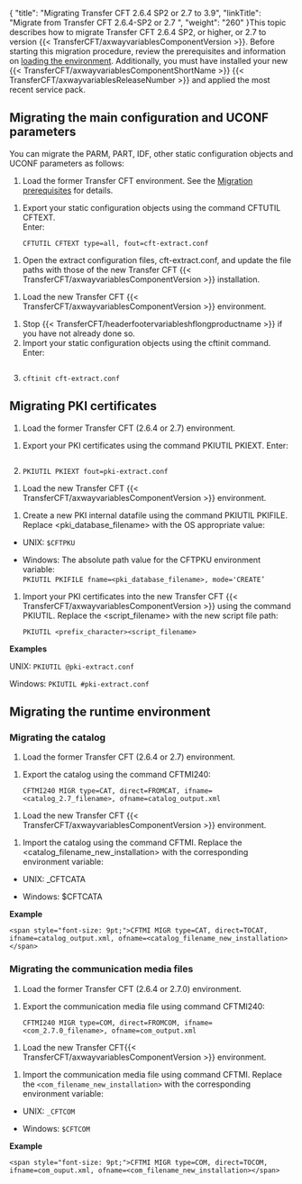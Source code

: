 {
    "title": "Migrating Transfer CFT 2.6.4 SP2 or 2.7 to 3.9",
    "linkTitle": "Migrate from Transfer CFT 2.6.4-SP2 or 2.7 ",
    "weight": "260"
}This topic describes how to migrate Transfer CFT 2.6.4 SP2, or higher, or 2.7 to version {{< TransferCFT/axwayvariablesComponentVersion  >}}. Before starting this migration procedure, review the prerequisites and information on [loading the environment](../../../../unix_install_start_here/upgrade_start_here/load_the_environment). Additionally, you must have installed your new {{< TransferCFT/axwayvariablesComponentShortName  >}} {{< TransferCFT/axwayvariablesReleaseNumber  >}} and applied the most recent service pack.

## Migrating the main configuration and UCONF parameters

You can migrate the PARM, PART, IDF, other static configuration objects and UCONF parameters as follows:

1. Load the former Transfer CFT environment. See the <a href="../../../../unix_install_start_here/upgrade_start_here/load_the_environment" class="MCXref xref">Migration prerequisites</a> for details.

<!-- -->

1. Export your static configuration objects using the command CFTUTIL CFTEXT.  
    Enter:  
    ```
    CFTUTIL CFTEXT type=all, fout=cft-extract.conf
    ```

<!-- -->

1. Open the extract configuration files, cft-extract.conf, and update the file paths with those of the new Transfer CFT {{< TransferCFT/axwayvariablesComponentVersion >}} installation.

<!-- -->

1. Load the new Transfer CFT {{< TransferCFT/axwayvariablesComponentVersion >}} environment.

<!-- -->

1. Stop {{< TransferCFT/headerfootervariableshflongproductname >}} if you have not already done so.
1. Import your static configuration objects using the cftinit command. Enter:  
    ```
1. <span class="code">`cftinit cft-extract.conf`</span>

## Migrating PKI certificates

1. Load the former Transfer CFT (2.6.4 or 2.7) environment.

<!-- -->

1. Export your PKI certificates using the command PKIUTIL PKIEXT. Enter:  
    ```
1. <span class="code">`PKIUTIL PKIEXT fout=pki-extract.conf`</span>

<!-- -->

1. Load the new Transfer CFT {{< TransferCFT/axwayvariablesComponentVersion >}} environment.

<!-- -->

1. Create a new PKI internal datafile using the command PKIUTIL PKIFILE. Replace &lt;pki\_database\_filename> with the OS appropriate value:

- UNIX: <span class="code">`$CFTPKU`</span>

<!-- -->

- Windows: The absolute path value for the CFTPKU environment variable:  
    <span class="code">`PKIUTIL PKIFILE fname=<pki_database_filename>, mode='CREATE’`</span>

1. Import your PKI certificates into the new Transfer CFT {{< TransferCFT/axwayvariablesComponentVersion >}} using the command PKIUTIL. Replace the &lt;script\_filename> with the new script file path:  
    ```
    PKIUTIL <prefix_character><script_filename>
    ```

****Examples****

UNIX: <span class="code">`PKIUTIL @pki-extract.conf`</span>

Windows: <span class="code">`PKIUTIL #pki-extract.conf`</span>

## Migrating the runtime environment

### Migrating the catalog

1. Load the former Transfer CFT (2.6.4 or 2.7) environment.

<!-- -->

1. Export the catalog using the command CFTMI240:  
    ```
    CFTMI240 MIGR type=CAT, direct=FROMCAT, ifname=<catalog_2.7_filename>, ofname=catalog_output.xml
    ```

<!-- -->

1. Load the new Transfer CFT {{< TransferCFT/axwayvariablesComponentVersion >}} environment.

<!-- -->

1. Import the catalog using the command CFTMI. Replace the &lt;catalog\_filename\_new\_installation> with the corresponding environment variable:

- UNIX: \_CFTCATA

<!-- -->

- Windows: $CFTCATA

****Example****

```
<span style="font-size: 9pt;">CFTMI MIGR type=CAT, direct=TOCAT, ifname=catalog_output.xml, ofname=<catalog_filename_new_installation></span>
```

### Migrating the communication media files

1. Load the former Transfer CFT (2.6.4 or 2.7.0) environment.

<!-- -->

1. Export the communication media file using command CFTMI240:  
    ```
    CFTMI240 MIGR type=COM, direct=FROMCOM, ifname=<com_2.7.0_filename>, ofname=com_output.xml
    ```

<!-- -->

1. Load the new Transfer CFT{{< TransferCFT/axwayvariablesComponentVersion >}} environment.

<!-- -->

1. Import the communication media file using command CFTMI. Replace the `<com_filename_new_installation>` with the corresponding environment variable:

- UNIX: <span class="code">`_CFTCOM`</span>

<!-- -->

- Windows: `$CFTCOM`

****Example****

```
<span style="font-size: 9pt;">CFTMI MIGR type=COM, direct=TOCOM, ifname=com_ouput.xml, ofname=<com_filename_new_installation></span>
```
